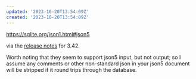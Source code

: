 ```yaml
---
updated: '2023-10-20T13:54:09Z'
created: '2023-10-20T13:54:09Z'
---
```

https://sqlite.org/json1.html#json5

via the [release notes](https://sqlite.org/releaselog/3_42_0.html) for 3.42.

Worth noting that they seem to support json5 input, but not output; so I assume any comments or other non-standard json in your json5 document will be stripped if it round trips through the database.